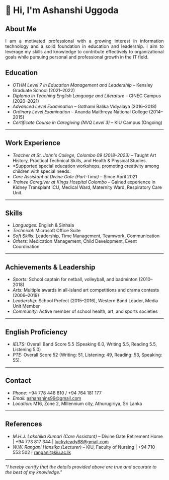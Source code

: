 # 👋 Hi, I'm Ashanshi Uggoda

## About Me
<p align="justify">I am a motivated professional with a growing interest in information technology and a solid foundation in education and leadership. I aim to leverage my skills and knowledge to contribute effectively to organizational goals while pursuing personal and professional growth in the IT field. </p>


##  Education

- *OTHM Level 7 in Education Management and Leadership* – Kensley Graduate School (2021–2022)
- *Diploma in Teaching English Language and Literature* – CINEC Campus (2020–2021)
- *Advanced Level Examination* – Gothami Balika Vidyalaya (2016–2018)
- *Ordinary Level Examination* – Ananda Maithreya National College (2014–2015)
- *Certificate Course in Caregiving (NVQ Level 3)* – KIU Campus (Ongoing)

---

##  Work Experience
- *Teacher at St. John's College, Colombo 09 (2018–2023)* – Taught Art History, Practical Technical Skills, and Health & Physical Studies.
- *Supported special education workshops, promoting creativity among children with special needs.
- *Care Assistant at Divine Gate (Part-Time)* – Since April 2021
- *Trainee Caregiver at Kings Hospital Colombo* – Gained experience in Kidney Transplant ICU, Medical Ward, Maternity Ward, Respiratory Care Unit.

---

##  Skills
- *Languages:* English & Sinhala
- *Technical:* Microsoft Office Suite
- *Soft Skills:* Leadership, Time Management, Teamwork, Communication
- *Others:* Medication Management, Child Development, Event Coordination

---

##  Achievements & Leadership
- *Sports:* School captain for netball, volleyball, and badminton (2010–2018)
- *Arts:* Multiple awards in all-island art competitions and drama contests (2006–2019)
- *Leadership:* School Prefect (2015–2016), Western Band Leader, Media Unit Member
- *Community:* Active member of school health, art, and sports societies

---

##  English Proficiency
- *IELTS:* Overall Band Score 5.5 (Speaking 6.0, Writing 5.5, Reading 5.5, Listening 5.0)
- *PTE:* Overall Score 52 (Writing: 51, Listening: 49, Reading: 53, Speaking: 55).

---

##  Contact
- *Phone:* +94 778 448 810 / +94 764 181 177
- *Email:* ashanshins99@gmail.com
- *Location:* M16, Zone 2, MIllennium city, Athurugiriya, Sri Lanka

---

## References
- *M.H.J. Lakshika Kumari (Care Assistant)* – Divine Gate Retirement Home |  +94 773 817 344 |  [luckyteady88@gmail.com](mailto:luckyteady88@gmail.com)
- *W.W. Rangani Hansika (Lecturer)* – KIU, Faculty of Nursing |  +94 710 553 502 |  [rangani@kiu.ac.lk](mailto:rangani@kiu.ac.lk)

---

*"I hereby certify that the details provided above are true and accurate to the best of my knowledge."*



